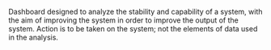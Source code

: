 Dashboard designed to analyze the stability and capability of a system, with the aim of improving the system in order to improve the output of the system.  Action is to be taken on the system; not the elements of data used in the analysis.
